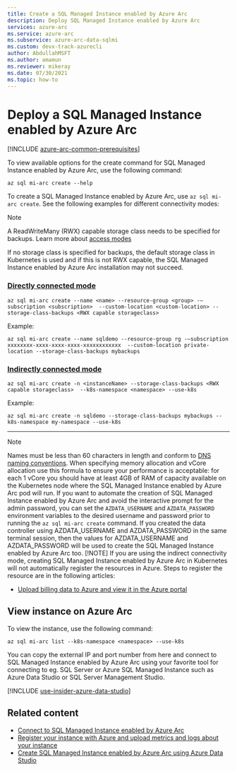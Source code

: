 ```yaml
---
title: Create a SQL Managed Instance enabled by Azure Arc
description: Deploy SQL Managed Instance enabled by Azure Arc
services: azure-arc
ms.service: azure-arc
ms.subservice: azure-arc-data-sqlmi
ms.custom: devx-track-azurecli
author: AbdullahMSFT
ms.author: amamun
ms.reviewer: mikeray
ms.date: 07/30/2021
ms.topic: how-to
---
```


# Deploy a SQL Managed Instance enabled by Azure Arc

[!INCLUDE [azure-arc-common-prerequisites](../includes/azure-arc-common-prerequisites.md)]

To view available options for the create command for SQL Managed Instance enabled by Azure Arc, use the following command:

```azurecli
az sql mi-arc create --help
```

To create a SQL Managed Instance enabled by Azure Arc, use `az sql mi-arc create`. See the following examples for different connectivity modes:

> [!NOTE]
>  A ReadWriteMany (RWX) capable storage class needs to be specified for backups. Learn more about [access modes](https://kubernetes.io/docs/concepts/storage/persistent-volumes/#access-modes)

If no storage class is specified for backups, the default storage class in Kubernetes is used and if this is not RWX capable, the SQL Managed Instance enabled by Azure Arc installation may not succeed.

### [Directly connected mode](#tab/directly-connected-mode)

```azurecli
az sql mi-arc create --name <name> --resource-group <group> -–subscription <subscription>  --custom-location <custom-location> --storage-class-backups <RWX capable storageclass>
```

Example:

```azurecli
az sql mi-arc create --name sqldemo --resource-group rg -–subscription xxxxxxxx-xxxx-xxxx-xxxx-xxxxxxxxxxxx  --custom-location private-location --storage-class-backups mybackups
```


### [Indirectly connected mode](#tab/indirectly-connected-mode)

```azurecli
az sql mi-arc create -n <instanceName> --storage-class-backups <RWX capable storageclass>  --k8s-namespace <namespace> --use-k8s
```

Example:

```azurecli
az sql mi-arc create -n sqldemo --storage-class-backups mybackups --k8s-namespace my-namespace --use-k8s
```


---

> [!NOTE]
> Names must be less than 60 characters in length and conform to [DNS naming conventions](https://kubernetes.io/docs/concepts/overview/working-with-objects/names/#rfc-1035-label-names).
> When specifying memory allocation and vCore allocation use this formula to ensure your performance is acceptable: for each 1 vCore you should have at least 4GB of RAM of capacity available on the Kubernetes node where the SQL Managed Instance enabled by Azure Arc pod will run.
> If you want to automate the creation of SQL Managed Instance enabled by Azure Arc and avoid the interactive prompt for the admin password, you can set the `AZDATA_USERNAME` and `AZDATA_PASSWORD` environment variables to the desired username and password prior to running the `az sql mi-arc create` command.
> If you created the data controller using AZDATA_USERNAME and AZDATA_PASSWORD in the same terminal session, then the values for AZDATA_USERNAME and AZDATA_PASSWORD will be used to create the SQL Managed Instance enabled by Azure Arc too.
> [!NOTE]
> If you are using the indirect connectivity mode, creating SQL Managed Instance enabled by Azure Arc in Kubernetes will not automatically register the resources in Azure. Steps to register the resource are in the following articles: 
> - [Upload billing data to Azure and view it in the Azure portal](view-billing-data-in-azure.md) 
> 


## View instance on Azure Arc

To view the instance, use the following command:

```azurecli
az sql mi-arc list --k8s-namespace <namespace> --use-k8s
```

You can copy the external IP and port number from here and connect to SQL Managed Instance enabled by Azure Arc using your favorite tool for connecting to eg. SQL Server or Azure SQL Managed Instance such as Azure Data Studio or SQL Server Management Studio.

[!INCLUDE [use-insider-azure-data-studio](includes/use-insider-azure-data-studio.md)]

## Related content
- [Connect to SQL Managed Instance enabled by Azure Arc](connect-managed-instance.md)
- [Register your instance with Azure and upload metrics and logs about your instance](upload-metrics-and-logs-to-azure-monitor.md)
- [Create SQL Managed Instance enabled by Azure Arc using Azure Data Studio](create-sql-managed-instance-azure-data-studio.md)

